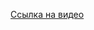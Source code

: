 

<a href="https://drive.google.com/file/d/1JqZMCBNmhuK1P9SHND7Sxjnt1QOvnF4a/view?usp=sharing" target="_blank">Ccылка на видео</a>
